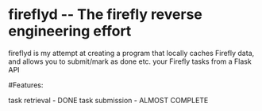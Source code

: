 # fireflyd -- The firefly reverse engineering effort

fireflyd is my attempt at creating a program that locally caches Firefly data, and allows you to submit/mark as done etc. your Firefly tasks from a Flask API

#Features:

task retrieval - DONE
task submission - ALMOST COMPLETE
